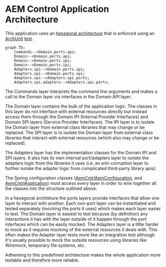 # AEM Control Application Architecture

This application uses an [hexagonal architecture](https://en.wikipedia.org/wiki/Hexagonal_architecture_(software)) that is enforced using an [ArchUnit](https://www.archunit.org/) [test](/aem_cntrl/src/test/java/com/_4point/aem/aem_utils/aem_cntrl/domain/ArchUnitTest.java).

```mermaid
graph TD;
    Commands-->Domain.ports.api;
    Domain-->Domain.ports.api;
    Domain-->Domain.ports.spi;
    Domain-->Domain.ports.ipi;
    Adapters.ipi-->Domain.ports.ipi;
    Adapters.spi-->Domain.ports.spi;
    Adapters.spi-->Adapters.spi.ports;
    Adapters.spi.adapters-->Adapters.spi.ports;
```
The Commands layer interprets the command line arguments and makes a call to the Domain layer via interfaces in the Domain API layer.

The Domain layer contains the bulk of the application logic. The classes in this layer do not interface with external resources directly 
but instead access them through the Domain IPI (Internal Provider Interfaces) and Domain SPI layers (Service Provider Interfaces). 
The IPI layer is to isolate the Domain layer from external class libraries that may change or be replaced. 
The SPI layer is to isolate the Domain layer from external class libraries that interact with external resources (which also may change or be replaced).

The Adapters layer has the implementation classes for the Domain IPI and SPI layers.  It also has its own internal port/adapters layer to isolate the
adapters logic from the libraries it uses (i.e. an anti-corruption layer to further isolate the adapter logic from complicated third-party library apis).

The Spring configuration classes ([AemCntrlAemConfiguration](/aem_cntrl/src/main/java/com/_4point/aem/aem_utils/aem_cntrl/AemCntrlAemConfiguration.java), 
and [AemCntrlApplication](/aem_cntrl/src/main/java/com/_4point/aem/aem_utils/aem_cntrl/AemCntrlApplication.java)) must access every layer in order 
to wire together all the classes into the structure outlined above.

In a hexagonal architeture the ports layers provide interfaces that allow one layer to interact with another. 
Each non-port layer can be instantiated and tested separately (mocking the ports it uses) which makes each layer easier to test. 
The Domain layer is easiest to test because (by definition) any interactions it has with the layer outside of it happen 
through the port interfaces which can be easily mocked. 
The Adapters layer is a little harder to mock as it requires mocking of the external resources it deals with. 
This often makes the Adapter layer tests more like an integration test although it's usually possible to mock the outside resources using
libraries like Wiremock, temporary file systems, etc.

Adhereing to this predefined architecture makes the whole application more testable and therefore more reliable.